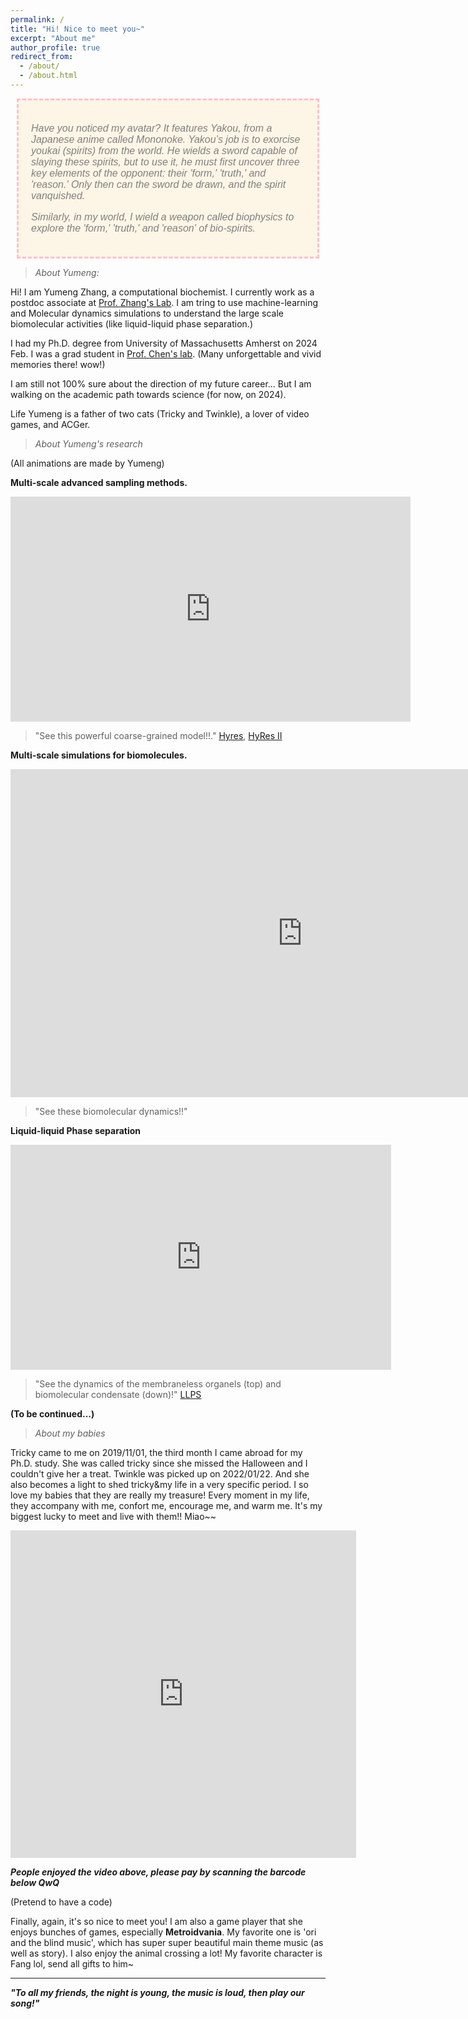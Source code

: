 ```yaml
---
permalink: /
title: "Hi! Nice to meet you~"
excerpt: "About me"
author_profile: true
redirect_from: 
  - /about/
  - /about.html
---
```


<!--![Annia](../images/annia.png)-->
<!-- Add the CSS block at the top of your Markdown file -->
<style>
  .cute-frame {
    border: 3px dashed pink;
    padding: 20px;
    margin: 10px;
    background-color: #fdf5e6; /* light beige */
    font-family: 'Comic Sans MS', cursive, sans-serif;
    font-size: 16px;
    color: grey;
  }
</style>

<!-- Wrap your content in a div with the 'cute-frame' class -->
<div class="cute-frame">
  <p><i>Have you noticed my avatar? It features <i>Yakou</i>, from a Japanese anime called <i>Mononoke</i>. Yakou’s job is to exorcise <i>youkai</i> (spirits) from the world. He wields a sword capable of slaying these spirits, but to use it, he must first uncover three key elements of the opponent: their 'form,' 'truth,' and 'reason.' Only then can the sword be drawn, and the spirit vanquished.</i></p>

  <p><i>Similarly, in my world, I wield a weapon called <i>biophysics</i> to explore the 'form,' 'truth,' and 'reason' of <i>bio-spirits</i>.</i></p>
</div>




> *About Yumeng:*

Hi! I am Yumeng Zhang, a computational biochemist. I currently work as a postdoc associate at [Prof. Zhang's Lab](https://zhanggroup.mit.edu/). I am tring to use machine-learning and Molecular dynamics simulations to understand the large scale biomolecular activities (like liquid-liquid phase separation.) 

I had my Ph.D. degree from University of Massachusetts Amherst on 2024 Feb. I was a grad student in [Prof. Chen's lab](https://people.chem.umass.edu/jchenlab/). (Many unforgettable and vivid memories there! wow!) 

I am still not 100% sure about the direction of my future career... But I am walking on the academic path towards science (for now, on 2024).

Life Yumeng is a father of two cats (Tricky and Twinkle), a lover of video games, and ACGer. 


> *About Yumeng's research*

(All animations are made by Yumeng)

**Multi-scale advanced sampling methods.**

<iframe width="640" height="360" src="https://www.youtube.com/embed/H8nq5g0VLjI" title="HyRes Coarse-Grained Model" frameborder="0" allow="accelerometer; autoplay; clipboard-write; encrypted-media; gyroscope; picture-in-picture; web-share" referrerpolicy="strict-origin-when-cross-origin" allowfullscreen></iframe>

> "See this powerful coarse-grained model!!." [Hyres](https://pubs.rsc.org/en/content/articlelanding/2017/cp/c7cp06736d), [HyRes II](https://pubs.acs.org/doi/abs/10.1021/acs.jcim.2c00974)

**Multi-scale simulations for biomolecules.**
<iframe width="933" height="525" src="https://www.youtube.com/embed/5FfRIcwVuv8" title="IDP_simulations_HyResII" frameborder="0" allow="accelerometer; autoplay; clipboard-write; encrypted-media; gyroscope; picture-in-picture; web-share" allowfullscreen></iframe>

> "See these biomolecular dynamics!!" 

**Liquid-liquid Phase separation**

<iframe width="609" height="360" src="https://www.youtube.com/embed/pmq-ZX5E7sI" title="LLPS (cell)" frameborder="0" allow="accelerometer; autoplay; clipboard-write; encrypted-media; gyroscope; picture-in-picture; web-share" referrerpolicy="strict-origin-when-cross-origin" allowfullscreen></iframe>


> "See the dynamics of the membraneless organels (top) and biomolecular condensate (down)!" [LLPS](https://pubs.acs.org/doi/full/10.1021/jacs.3c09195)

**(To be continued...)**


> *About my babies*

Tricky came to me on 2019/11/01, the third month I came abroad for my Ph.D. study. She was called tricky since she missed the Halloween and I couldn't give her a treat. Twinkle was picked up on 2022/01/22. And she also becomes a light to shed tricky&my life in a very specific period. I so love my babies that they are really my treasure! Every moment in my life, they accompany with me, confort me, encourage me, and warm me. It's my biggest lucky to meet and live with them!! Miao~~


<iframe width="553" height="524" src="https://www.youtube.com/embed/iHgesAk_Sik" title="Tricky&Twinkle" frameborder="0" allow="accelerometer; autoplay; clipboard-write; encrypted-media; gyroscope; picture-in-picture" allowfullscreen></iframe>

***People enjoyed the video above, please pay by scanning the barcode below QwQ***

(Pretend to have a code)


Finally, again, it's so nice to meet you! I am also a game player that she enjoys bunches of games, especially **Metroidvania**. My favorite one is 'ori and the blind music', which has super super beautiful main theme music (as well as story). I also enjoy the animal crossing a lot! My favorite character is Fang lol, send all gifts to him~ 

-----------------------------

***"To all my friends, the night is young, the music is loud, then play our song!"***
